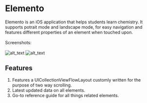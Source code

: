# Elemento

Elemento is an iOS application that helps students learn chemistry. It supports potrait mode and landscape mode, for easy navigation and features different properties of an element when touched upon. <br><br>
Screenshots: <br><br>
![alt_text](https://cloud.githubusercontent.com/assets/14857735/24924999/70b05964-1f14-11e7-8395-f6794bc4285f.png)
![alt_text](https://cloud.githubusercontent.com/assets/14857735/24925000/70f4dfbc-1f14-11e7-9661-f498c4ed84c6.png)
## Features 
1. Features a UICollectionViewFlowLayout customly written for the purpose of two way scrolling.
2. Latest updated data on all elements. 
3. Go-to reference guide for all things related elements.


